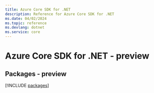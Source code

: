 ```yaml
---
title: Azure Core SDK for .NET
description: Reference for Azure Core SDK for .NET
ms.date: 04/02/2024
ms.topic: reference
ms.devlang: dotnet
ms.service: core
---
```

# Azure Core SDK for .NET - preview
## Packages - preview
[!INCLUDE [packages](core-index.md)]